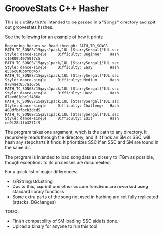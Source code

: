 # GrooveStats C++ Hasher

This is a utility that's intended to be passed in a "Songs" directory and spit out groovestats hashes.

See the following for an example of how it prints:

```
Beginning Recursive Read through: PATH_TO_SONGS
PATH_TO_SONGS/15gays1pack/1UL [StarrySergal]/1UL.ssc
Style: dance-single     Difficulty: Beginner    Hash : c19809b40759f7c5
PATH_TO_SONGS/15gays1pack/1UL [StarrySergal]/1UL.ssc
Style: dance-single     Difficulty: Easy        Hash : e536c8f6bbfbd457
PATH_TO_SONGS/15gays1pack/1UL [StarrySergal]/1UL.ssc
Style: dance-single     Difficulty: Medium      Hash : 9784aeb857a16756
PATH_TO_SONGS/15gays1pack/1UL [StarrySergal]/1UL.ssc
Style: dance-single     Difficulty: Hard        Hash : 67aed01cbc1f436a
PATH_TO_SONGS/15gays1pack/1UL [StarrySergal]/1UL.ssc
Style: dance-single     Difficulty: Challenge   Hash : 408dfb4fbcb3dcd5
PATH_TO_SONGS/15gays1pack/1UL [StarrySergal]/1UL.ssc
Style: dance-single     Difficulty: Edit        Hash : ce9f28e1fb3271f9
```

The program takes one argument, which is the path to any directory. It recursively
reads through the directory, and if it finds an SM or SSC, will hash any stepcharts
it finds. It prioritizes SSC if an SSC and SM are found in the same dir.

The program is intended to load song data as closely to ITGm as possible,
though exceptions to its processes are documented.

For a quick list of major differences:
  * s/RString/std::string
  * Due to this, ssprintf and other custom functions are reworked using standard library functions
  * Some extra parts of the song not used in hashing are not fully replicated (attacks, BGchanges) 

TODO:
   * Finish compatibility of SM loading, SSC side is done.
   * Upload a binary for anyone to run this tool
